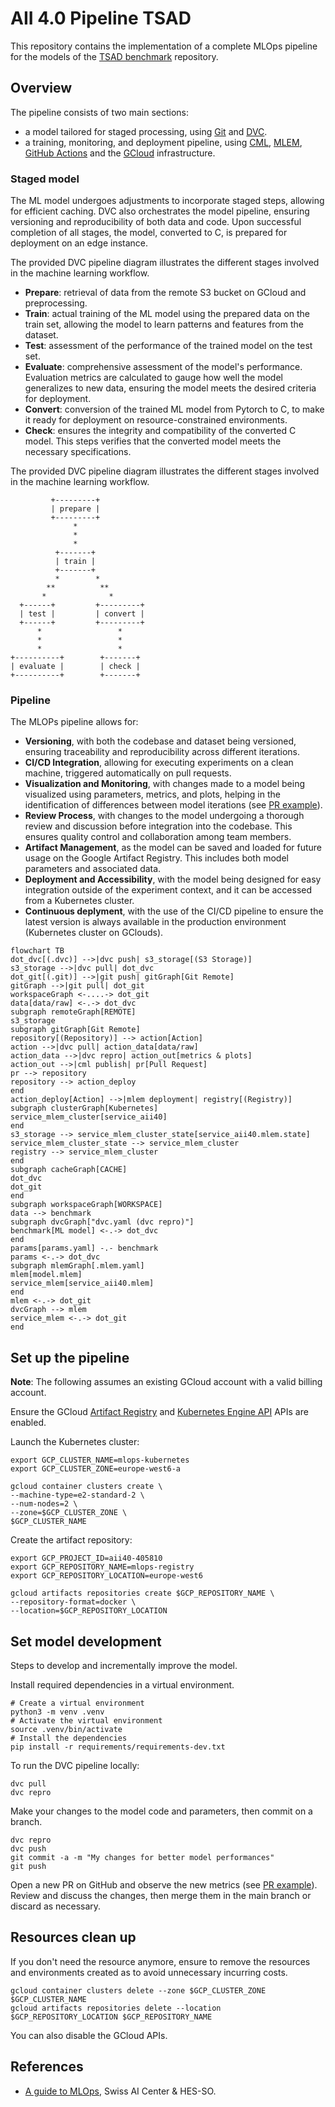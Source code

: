 # AII 4.0 Pipeline TSAD

This repository contains the implementation of a complete MLOps pipeline for the models of the [TSAD benchmark](https://github.com/AII4-0/tsad-benchmark) repository.

## Overview

The pipeline consists of two main sections:
* a model tailored for staged processing, using [Git](https://git-scm.com/) and [DVC](https://dvc.org/).
* a training, monitoring, and deployment pipeline, using [CML](https://cml.dev/), [MLEM](https://mlem.ai/), [GitHub Actions](https://docs.github.com/en/actions) and the [GCloud](https://cloud.google.com/) infrastructure.

### Staged model

The ML model undergoes adjustments to incorporate staged steps, allowing for efficient caching.
DVC also orchestrates the model pipeline, ensuring versioning and reproducibility of both data and code.
Upon successful completion of all stages, the model, converted to C, is prepared for deployment on an edge instance.

The provided DVC pipeline diagram illustrates the different stages involved in the machine learning workflow.

* **Prepare**: retrieval of data from the remote S3 bucket on GCloud and preprocessing.
* **Train**: actual training of the ML model using the prepared data on the train set, allowing the model to learn patterns and features from the dataset.
* **Test**: assessment of the performance of the trained model on the test set.
* **Evaluate**: comprehensive assessment of the model's performance. Evaluation metrics are calculated to gauge how well the model generalizes to new data, ensuring the model meets the desired criteria for deployment.
* **Convert**: conversion of the trained ML model from Pytorch to C, to make it ready for deployment on resource-constrained environments.
* **Check**: ensures the integrity and compatibility of the converted C model. This steps verifies that the converted model meets the necessary specifications.

The provided DVC pipeline diagram illustrates the different stages involved in the machine learning workflow.

```
         +---------+
         | prepare |
         +---------+
              *
              *
              *
          +-------+
          | train |
          +-------+
          *        *
        **          **
       *              *
  +------+         +---------+
  | test |         | convert |
  +------+         +---------+
      *                 *
      *                 *
      *                 *
+----------+        +-------+
| evaluate |        | check |
+----------+        +-------+
```

### Pipeline

The MLOPs pipeline allows for:
* **Versioning**, with both the codebase and dataset being versioned, ensuring traceability and reproducibility across different iterations.
* **CI/CD Integration**, allowing for executing experiments on a clean machine, triggered automatically on pull requests.
* **Visualization and Monitoring**, with changes made to a model being visualized using parameters, metrics, and plots, helping in the
identification of differences between model iterations (see [PR example](https://github.com/AII4-0/aii4.0-pipeline/pull/2)).
* **Review Process**, with changes to the model undergoing a thorough review and discussion before integration into the codebase.
This ensures quality control and collaboration among team members.
* **Artifact Management**, as the model can be saved and loaded for future usage on the Google Artifact Registry. This includes both model parameters and associated data.
* **Deployment and Accessibility**, with the model being designed for easy integration outside of the experiment context, and it can be accessed from a Kubernetes cluster.
* **Continuous deplyment**, with the use of the CI/CD pipeline to ensure the latest version is always available in the production environment (Kubernetes cluster on GClouds).


```mermaid
flowchart TB
dot_dvc[(.dvc)] -->|dvc push| s3_storage[(S3 Storage)]
s3_storage -->|dvc pull| dot_dvc
dot_git[(.git)] -->|git push| gitGraph[Git Remote]
gitGraph -->|git pull| dot_git
workspaceGraph <-....-> dot_git
data[data/raw] <-.-> dot_dvc
subgraph remoteGraph[REMOTE]
s3_storage
subgraph gitGraph[Git Remote]
repository[(Repository)] --> action[Action]
action -->|dvc pull| action_data[data/raw]
action_data -->|dvc repro| action_out[metrics & plots]
action_out -->|cml publish| pr[Pull Request]
pr --> repository
repository --> action_deploy
end
action_deploy[Action] -->|mlem deployment| registry[(Registry)]
subgraph clusterGraph[Kubernetes]
service_mlem_cluster[service_aii40]
end
s3_storage --> service_mlem_cluster_state[service_aii40.mlem.state]
service_mlem_cluster_state --> service_mlem_cluster
registry --> service_mlem_cluster
end
subgraph cacheGraph[CACHE]
dot_dvc
dot_git
end
subgraph workspaceGraph[WORKSPACE]
data --> benchmark
subgraph dvcGraph["dvc.yaml (dvc repro)"]
benchmark[ML model] <-.-> dot_dvc
end
params[params.yaml] -.- benchmark
params <-.-> dot_dvc
subgraph mlemGraph[.mlem.yaml]
mlem[model.mlem]
service_mlem[service_aii40.mlem]
end
mlem <-.-> dot_git
dvcGraph --> mlem
service_mlem <-.-> dot_git
end
```

## Set up the pipeline

**Note**: The following assumes an existing GCloud account with a valid billing account.

Ensure the GCloud [Artifact Registry](https://console.cloud.google.com/flows/enableapi?apiid=artifactregistry.googleapis.com)
and [Kubernetes Engine API](https://console.cloud.google.com/flows/enableapi?apiid=container.googleapis.com) APIs are enabled.


Launch the Kubernetes cluster:
```shell
export GCP_CLUSTER_NAME=mlops-kubernetes
export GCP_CLUSTER_ZONE=europe-west6-a

gcloud container clusters create \
--machine-type=e2-standard-2 \
--num-nodes=2 \
--zone=$GCP_CLUSTER_ZONE \
$GCP_CLUSTER_NAME
```

Create the artifact repository:
```shell
export GCP_PROJECT_ID=aii40-405810
export GCP_REPOSITORY_NAME=mlops-registry
export GCP_REPOSITORY_LOCATION=europe-west6

gcloud artifacts repositories create $GCP_REPOSITORY_NAME \
--repository-format=docker \
--location=$GCP_REPOSITORY_LOCATION
```

## Set model development

Steps to develop and incrementally improve the model.

Install required dependencies in a virtual environment.

```shell
# Create a virtual environment
python3 -m venv .venv
# Activate the virtual environment
source .venv/bin/activate
# Install the dependencies
pip install -r requirements/requirements-dev.txt
```

To run the DVC pipeline locally:

```shell
dvc pull
dvc repro
```

Make your changes to the model code and parameters, then commit on a branch.

```shell
dvc repro
dvc push
git commit -a -m "My changes for better model performances"
git push
```

Open a new PR on GitHub and observe the new metrics (see [PR example](https://github.com/AII4-0/aii4.0-pipeline/pull/2)).
Review and discuss the changes, then merge them in the main branch or discard as necessary.

## Resources clean up

If you don't need the resource anymore, ensure to remove the resources and environments created as to avoid unnecessary incurring costs.

```shell
gcloud container clusters delete --zone $GCP_CLUSTER_ZONE $GCP_CLUSTER_NAME
gcloud artifacts repositories delete --location $GCP_REPOSITORY_LOCATION $GCP_REPOSITORY_NAME
```

You can also disable the GCloud APIs.

## References

* [A guide to MLOps](https://mlops.swiss-ai-center.ch/), Swiss AI Center & HES-SO.
